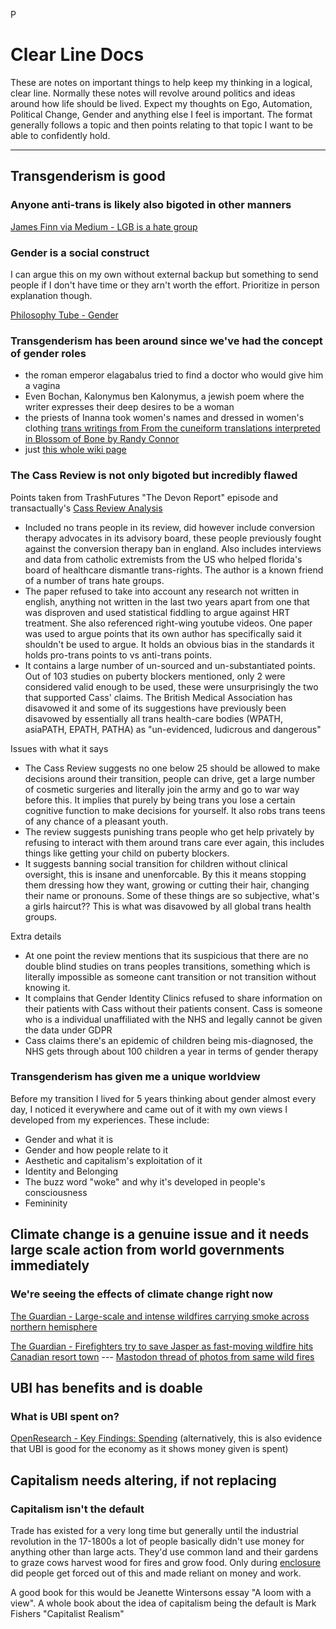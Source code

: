 P
# Clear Line Docs
These are notes on important things to help keep my thinking in a logical, clear line. Normally these notes will revolve around politics and ideas around how life should be lived. Expect my thoughts on Ego, Automation, Political Change, Gender and anything else I feel is important. The format generally follows a topic and then points relating to that topic I want to be able to confidently hold.

------

## Transgenderism is good
### Anyone anti-trans is likely also bigoted in other manners

[James Finn via Medium - LGB is a hate group](https://medium.com/james-finn/dont-be-fooled-by-the-lgb-alliance-7f0838f5b245)

### Gender is a social construct

I can argue this on my own without external backup but something to send people if I don't have time or they arn't worth the effort. Prioritize in person explanation though.

[Philosophy Tube - Gender](https://www.youtube.com/watch?v=koud7hgGyQ8)

### Transgenderism has been around since we've had the concept of gender roles
- the roman emperor elagabalus tried to find a doctor who would give him a vagina
- Even Bochan, Kalonymus ben Kalonymus, a jewish poem where the writer expresses their deep desires to be a woman
- the priests of Inanna took women's names and dressed in women's clothing [trans writings from From the cuneiform translations interpreted in
Blossom of Bone by Randy Connor](https://faerywolf.com/the-origin-of-the-queer-ones/)
- just [this whole wiki page](https://en.m.wikipedia.org/wiki/Fa%CA%BBafafine)

### The Cass Review is not only bigoted but incredibly flawed
Points taken from TrashFutures "The Devon Report" episode and 
transactually's [Cass Review Analysis](https://transactual.org.uk/wp-content/uploads/TransActual-Briefing-on-Cass-Review.pdf)

- Included no trans people in its review, did however include conversion therapy advocates in its advisory board, these people previously fought against the conversion therapy ban in england. Also includes interviews and data from catholic extremists from the US who helped florida's board of healthcare dismantle trans-rights. The author is a known friend of a number of trans hate groups.
- The paper refused to take into account any research not written in english, anything not written in the last two years apart from one that was disproven and used statistical fiddling to argue against HRT treatment. She also referenced right-wing youtube videos. One paper was  used to argue points that its own author has specifically said it shouldn't be used to argue. It holds an obvious bias in the standards it holds pro-trans points to vs anti-trans points.
- It contains a large number of un-sourced and un-substantiated points. Out of 103 studies on puberty blockers mentioned, only 2 were considered valid enough to be used, these were unsurprisingly the two that supported Cass' claims. The British Medical Association has disavowed it and some of its suggestions have previously been disavowed by essentially all trans health-care bodies (WPATH, asiaPATH, EPATH, PATHA) as "un-evidenced, ludicrous and dangerous"


Issues with what it says

- The Cass Review suggests no one below 25 should be allowed to make decisions around their transition, people can drive, get a large number of cosmetic surgeries and literally join the army and go to war way before this. It implies that purely by being trans you lose a certain cognitive function to make decisions for yourself. It also robs trans teens of any chance of a pleasant youth.
- The review suggests punishing trans people who get help privately by refusing to interact with them around trans care ever again, this includes things like getting your child on puberty blockers.
- It suggests banning social transition for children without clinical oversight, this is insane and unenforcable. By this it means stopping them dressing how they want, growing or cutting their hair, changing their name or pronouns. Some of these things are so subjective, what's a girls haircut?? This is what was disavowed by all global trans health groups.

Extra details

- At one point the review mentions that its suspicious that there are no double blind studies on trans peoples transitions, something which is literally impossible as someone cant transition or not transition without knowing it. 
- It complains that Gender Identity Clinics refused to share information on their patients with Cass without their patients consent. Cass is someone who is a individual unaffiliated with the NHS and legally cannot be given the data under GDPR
- Cass claims there's an epidemic of children being mis-diagnosed, the NHS gets through about 100 children a year in terms of gender therapy

### Transgenderism has given me a unique worldview
Before my transition I lived for 5 years thinking about gender almost every day, I noticed it everywhere and came out of it with my own views I developed from my experiences. These include:

- Gender and what it is
- Gender and how people relate to it
- Aesthetic and capitalism's exploitation of it
- Identity and Belonging
- The buzz word "woke" and why it's developed in people's consciousness 
- Femininity

## Climate change is a genuine issue and it needs large scale action from world governments immediately
### We're seeing the effects of climate change right now

[The Guardian - Large-scale and intense wildfires carrying smoke across northern hemisphere](https://www.theguardian.com/world/article/2024/jul/23/large-scale-and-intense-wildfires-carrying-smoke-across-northern-hemisphere)


[The Guardian - Firefighters try to save Jasper as fast-moving wildfire hits Canadian resort town](https://www.theguardian.com/world/article/2024/jul/25/jasper-alberta-canada-wildfire) --- [Mastodon thread of photos from same wild fires](https://mastodon.social/@Snowshadow/112847636621240368)

## UBI has benefits and is doable
### What is UBI spent on?

[OpenResearch - Key Findings: Spending](https://www.openresearchlab.org/findings/key-findings-spending) (alternatively, this is also evidence that UBI is good for the economy as it shows money given is spent)

## Capitalism needs altering, if not replacing
### Capitalism isn't the default
Trade has existed for a very long time but generally until the industrial revolution in the 17-1800s a lot of people basically didn't use money for anything other than large acts. They'd use common land and their gardens to graze cows harvest wood for fires and grow food. Only during [enclosure](https://en.wikipedia.org/wiki/Enclosure) did people get forced out of this and made reliant on money and work. 

A good book for this would be Jeanette Wintersons essay "A loom with a view". A whole book about the idea of capitalism being the default is Mark Fishers "Capitalist Realism"
